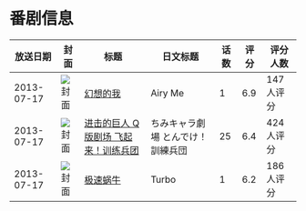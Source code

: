# 番剧信息

|放送日期|封面|标题|日文标题|话数|评分|评分人数|
|---|---|---|---|---|---|---|
|2013-07-17|![封面](https://lain.bgm.tv/pic/cover/c/63/bc/80195_t6tv0.jpg)|[幻想的我](https://bangumi.tv/subject/80195)|Airy Me|1|6.9|147人评分|
|2013-07-17|![封面](https://lain.bgm.tv/pic/cover/c/e9/00/82510_KPpPp.jpg)|[进击的巨人 Q版剧场 飞起来！训练兵团](https://bangumi.tv/subject/82510)|ちみキャラ劇場 とんでけ！訓練兵団|25|6.4|424人评分|
|2013-07-17|![封面](https://lain.bgm.tv/pic/cover/c/33/0e/84189_91mC4.jpg)|[极速蜗牛](https://bangumi.tv/subject/84189)|Turbo|1|6.2|186人评分|
